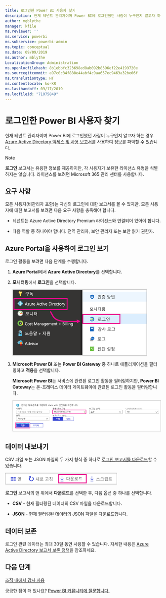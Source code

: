 ```yaml
---
title: 로그인한 Power BI 사용자 찾기
description: 현재 테넌트 관리자이며 Power BI에 로그인했던 사람이 누구인지 알고자 하는 경우 Azure Active Directory 액세스 및 사용 보고서를 사용하여 표시 여부를 얻을 수 있습니다.
author: mgblythe
manager: kfile
ms.reviewer: ''
ms.service: powerbi
ms.subservice: powerbi-admin
ms.topic: conceptual
ms.date: 09/09/2019
ms.author: mblythe
LocalizationGroup: Administration
ms.openlocfilehash: 8b1ebbfc323698ed8ab092b8396ef22e4199720e
ms.sourcegitcommit: a97c0c34f888e44abf4c9aa657ec9463a32be06f
ms.translationtype: HT
ms.contentlocale: ko-KR
ms.lasthandoff: 09/17/2019
ms.locfileid: "71075849"
---
```

# <a name="find-power-bi-users-that-have-signed-in"></a>로그인한 Power BI 사용자 찾기

현재 테넌트 관리자이며 Power BI에 로그인했던 사람이 누구인지 알고자 하는 경우 [Azure Active Directory 액세스 및 사용 보고서](/azure/active-directory/reports-monitoring/concept-sign-ins)를 사용하여 정보를 파악할 수 있습니다.

> [!NOTE]
> **로그인** 보고서는 유용한 정보를 제공하지만, 각 사용자가 보유한 라이선스 유형을 식별하지는 않습니다. 라이선스를 보려면 Microsoft 365 관리 센터를 사용합니다.

## <a name="requirements"></a>요구 사항

모든 사용자(비관리자 포함)는 자신의 로그인에 대한 보고서를 볼 수 있지만, 모든 사용자에 대한 보고서를 보려면 다음 요구 사항을 충족해야 합니다.

* 테넌트는 Azure Active Directory Premium 라이선스와 연결되어 있어야 합니다.

* 다음 역할 중 하나여야 합니다. 전역 관리자, 보안 관리자 또는 보안 읽기 권한자.

## <a name="use-the-azure-portal-to-view-sign-ins"></a>Azure Portal을 사용하여 로그인 보기

로그인 활동을 보려면 다음 단계를 수행합니다.

1. **Azure Portal**에서 **Azure Active Directory**를 선택합니다.

1. **모니터링**에서 **로그인**을 선택합니다.
   
    ![Azure Active Directory 및 로그인 옵션이 강조 표시된 Azure UI의 스크린샷.](media/service-admin-access-usage/azure-portal-sign-ins.png)

1. **Microsoft Power BI** 또는 **Power BI Gateway** 중 하나로 애플리케이션을 필터링하고 **적용**을 선택합니다.

    **Microsoft Power BI**는 서비스에 관련된 로그인 활동을 필터링하지만, **Power BI Gateway**는 온-프레미스 데이터 게이트웨이에 관련된 로그인 활동을 필터링합니다.
   
    ![애플리케이션 필드가 강조 표시된 로그인 필터의 스크린샷.](media/service-admin-access-usage/sign-in-filter.png)

## <a name="export-the-data"></a>데이터 내보내기

CSV 파일 또는 JSON 파일의 두 가지 형식 중 하나로 [로그인 보고서를 다운로드](/azure/active-directory/reports-monitoring/quickstart-download-sign-in-report)할 수 있습니다.

![다운로드 단추 스크린샷.](media/service-admin-access-usage/download-sign-in-data-csv.png)

**로그인** 보고서의 맨 위에서 **다운로드**를 선택한 후, 다음 옵션 중 하나를 선택합니다.

* **CSV** - 현재 필터링된 데이터의 CSV 파일을 다운로드합니다.

* **JSON** - 현재 필터링된 데이터의 JSON 파일을 다운로드합니다.

## <a name="data-retention"></a>데이터 보존

로그인 관련 데이터는 최대 30일 동안 사용할 수 있습니다. 자세한 내용은 [Azure Active Directory 보고서 보존 정책](/azure/active-directory/reports-monitoring/reference-reports-data-retention)을 참조하세요.

## <a name="next-steps"></a>다음 단계

[조직 내에서 감사 사용](service-admin-auditing.md)

궁금한 점이 더 있나요? [Power BI 커뮤니티에 질문합니다.](https://community.powerbi.com/)